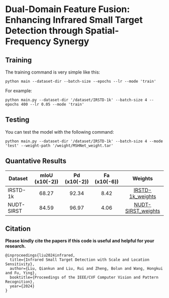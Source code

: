# Dual-Domain Feature Fusion: Enhancing Infrared Small Target Detection through Spatial-Frequency Synergy

## Training
The training command is very simple like this:
```
python main --dataset-dir --batch-size --epochs --lr --mode 'train'
```

For example:
```
python main.py --dataset-dir '/dataset/IRSTD-1k' --batch-size 4 --epochs 400 --lr 0.05 --mode 'train'
```

## Testing
You can test the model with the following command:
```
python main.py --dataset-dir '/dataset/IRSTD-1k' --batch-size 4 --mode 'test' --weight-path '/weight/MSHNet_weight.tar'
```


## Quantative Results
| Dataset         | mIoU (x10(-2)) | Pd (x10(-2))|  Fa (x10(-6)) | Weights|
| ------------- |:-------------:|:-----:|:-----:|:-----:|
| IRSTD-1k | 68.27 | 92.34 | 8.42 | [IRSTD-1k_weights](https://drive.google.com/file/d/1Hg97nCqHJfqDIo0EbBYsGzbBGH_xfZoz/view?usp=drive_link) |
| NUDT-SIRST | 84.59 | 96.97 | 4.06 | [NUDT-SIRST_weights](https://drive.google.com/file/d/1xoW9j7RV4N75FOnPMeQe7cEKVw5IeU0z/view?usp=drive_link) |


## Citation
**Please kindly cite the papers if this code is useful and helpful for your research.**

    @inproceedings{liu2024infrared,
      title={Infrared Small Target Detection with Scale and Location Sensitivity},
      author={Liu, Qiankun and Liu, Rui and Zheng, Bolun and Wang, Hongkui and Fu, Ying},
      booktitle={Proceedings of the IEEE/CVF Computer Vision and Pattern Recognition},
      year={2024}
    }

